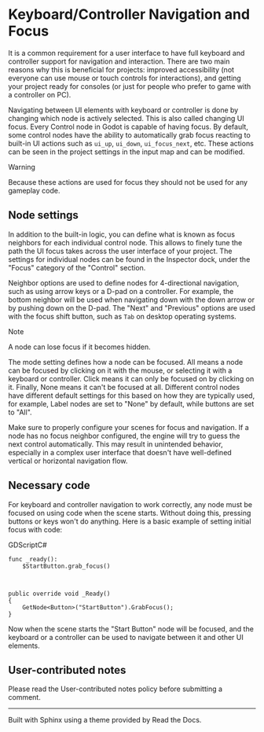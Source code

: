 # Keyboard/Controller Navigation and Focus

It is a common requirement for a user interface to have full keyboard and
controller support for navigation and interaction. There are two main reasons
why this is beneficial for projects: improved accessibility (not everyone can
use mouse or touch controls for interactions), and getting your project ready
for consoles (or just for people who prefer to game with a controller on PC).

Navigating between UI elements with keyboard or controller is done by changing
which node is actively selected. This is also called changing UI focus. Every
Control node in Godot is capable of having focus. By default, some control
nodes have the ability to automatically grab focus reacting to built-in UI
actions such as `ui_up`, `ui_down`, `ui_focus_next`, etc. These actions can be
seen in the project settings in the input map and can be modified.

Warning

Because these actions are used for focus they should not be used for any
gameplay code.

## Node settings

In addition to the built-in logic, you can define what is known as focus
neighbors for each individual control node. This allows to finely tune the
path the UI focus takes across the user interface of your project. The
settings for individual nodes can be found in the Inspector dock, under the
"Focus" category of the "Control" section.

Neighbor options are used to define nodes for 4-directional navigation, such
as using arrow keys or a D-pad on a controller. For example, the bottom
neighbor will be used when navigating down with the down arrow or by pushing
down on the D-pad. The "Next" and "Previous" options are used with the focus
shift button, such as `Tab` on desktop operating systems.

Note

A node can lose focus if it becomes hidden.

The mode setting defines how a node can be focused. All means a node can be
focused by clicking on it with the mouse, or selecting it with a keyboard or
controller. Click means it can only be focused on by clicking on it. Finally,
None means it can't be focused at all. Different control nodes have different
default settings for this based on how they are typically used, for example,
Label nodes are set to "None" by default, while buttons are set to "All".

Make sure to properly configure your scenes for focus and navigation. If a
node has no focus neighbor configured, the engine will try to guess the next
control automatically. This may result in unintended behavior, especially in a
complex user interface that doesn't have well-defined vertical or horizontal
navigation flow.

## Necessary code

For keyboard and controller navigation to work correctly, any node must be
focused on using code when the scene starts. Without doing this, pressing
buttons or keys won't do anything. Here is a basic example of setting initial
focus with code:

GDScriptC#

    
    
    func _ready():
        $StartButton.grab_focus()
    
    
    
    public override void _Ready()
    {
        GetNode<Button>("StartButton").GrabFocus();
    }
    

Now when the scene starts the "Start Button" node will be focused, and the
keyboard or a controller can be used to navigate between it and other UI
elements.

## User-contributed notes

Please read the User-contributed notes policy before submitting a comment.

* * *

Built with Sphinx using a theme provided by Read the Docs.

